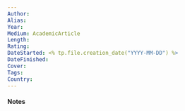 ```yaml
---
Author: 
Alias: 
Year: 
Medium: AcademicArticle
Length: 
Rating: 
DateStarted: <% tp.file.creation_date("YYYY-MM-DD") %>
DateFinished: 
Cover: 
Tags: 
Country: 
---
```

#### Notes